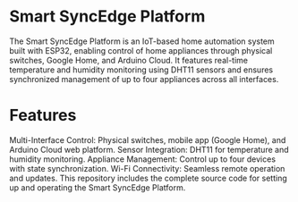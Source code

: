 # Smart SyncEdge Platform
The Smart SyncEdge Platform is an IoT-based home automation system built with ESP32, enabling control of home appliances through physical switches, Google Home, and Arduino Cloud. It features real-time temperature and humidity monitoring using DHT11 sensors and ensures synchronized management of up to four appliances across all interfaces.

# Features
Multi-Interface Control: Physical switches, mobile app (Google Home), and Arduino Cloud web platform.
Sensor Integration: DHT11 for temperature and humidity monitoring.
Appliance Management: Control up to four devices with state synchronization.
Wi-Fi Connectivity: Seamless remote operation and updates.
This repository includes the complete source code for setting up and operating the Smart SyncEdge Platform.
